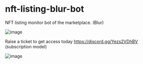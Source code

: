 # nft-listing-blur-bot
NFT listing monitor bot of the marketplace. (Blur)

![image](https://user-images.githubusercontent.com/125624349/231341414-82c0f46e-b5ef-44d1-9c6f-4e8b9c96be76.png)

Raise a ticket to get access today https://discord.gg/Yezs2VDhBV (subscription model)

![image](https://user-images.githubusercontent.com/125624349/231341471-829cd3af-261a-4f72-b362-6adfff728040.png)
